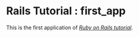 # Rails Tutorial : first_app

This is the first application of [*Ruby on Rails tutorial*](http://GoToHell.com).